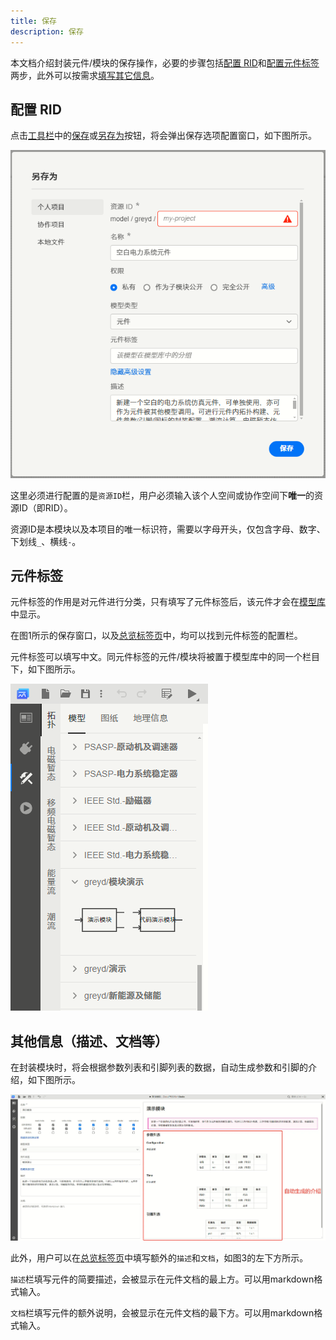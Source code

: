 ```yaml
---
title: 保存
description: 保存
---
```


本文档介绍封装元件/模块的保存操作，必要的步骤包括[配置 RID](#配置-rid)和[配置元件标签](#元件标签)两步，此外可以按需求[填写其它信息](#其他信息描述文档等)。

## 配置 RID

点击[工具栏](../../../40-workbench/10-toolbar/index.md)中的[保存](../../../40-workbench/10-toolbar/index.md#保存)或[另存为](../../../40-workbench/10-toolbar/index.md#另存为)按钮，将会弹出保存选项配置窗口，如下图所示。

![图1 保存选项配置窗口](image.png)

这里必须进行配置的是```资源ID```栏，用户必须输入该个人空间或协作空间下**唯一**的资源ID（即RID）。

资源ID是本模块以及本项目的唯一标识符，需要以字母开头，仅包含字母、数字、下划线```_```、横线```-```。

## 元件标签

元件标签的作用是对元件进行分类，只有填写了元件标签后，该元件才会在[模型库](../../../40-workbench/20-function-zone/30-design-tab/index.md#模型)中显示。

在图1所示的保存窗口，以及[总览标签页](../../../40-workbench/20-function-zone/10-summary-tab/index.md)中，均可以找到元件标签的配置栏。

元件标签可以填写中文。同元件标签的元件/模块将被置于模型库中的同一个栏目下，如下图所示。

![图2 元件标签效果](image-2.png)

## 其他信息（描述、文档等）

在封装模块时，将会根据参数列表和引脚列表的数据，自动生成参数和引脚的介绍，如下图所示。

![图3 自动生成的介绍](image-1.png)

此外，用户可以在[总览标签页](../../../40-workbench/20-function-zone/10-summary-tab/index.md)中填写额外的```描述```和```文档```，如图3的左下方所示。

```描述```栏填写元件的简要描述，会被显示在元件文档的最上方。可以用markdown格式输入。

```文档```栏填写元件的额外说明，会被显示在元件文档的最下方。可以用markdown格式输入。